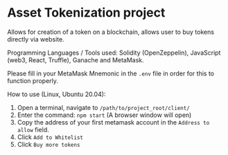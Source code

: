 # Asset Tokenization project
Allows for creation of a token on a blockchain, allows user to buy tokens directly via website.

Programming Languages / Tools used: Solidity (OpenZeppelin), JavaScript (web3, React, Truffle), Ganache and MetaMask.

Please fill in your MetaMask Mnemonic in the `.env` file in order for this to function properly.

How to use (Linux, Ubuntu 20.04):

1. Open a terminal, navigate to `/path/to/project_root/client/`
2. Enter the command: `npm start` (A browser window will open)
3. Copy the address of your first metamask account in the `Address to allow` field.
4. Click `Add to Whitelist`
5. Click `Buy more tokens`
